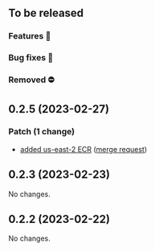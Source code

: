 ## To be released

### Features :tada:

### Bug fixes :bug:

### Removed :no_entry:

## 0.2.5 (2023-02-27)

### Patch (1 change)

- [added us-east-2 ECR](csr/asr4@069d649d63a1a69d721f152edc45669040acb0f5) ([merge request](csr/asr4!196))

## 0.2.3 (2023-02-23)

No changes.

## 0.2.2 (2023-02-22)

No changes.
